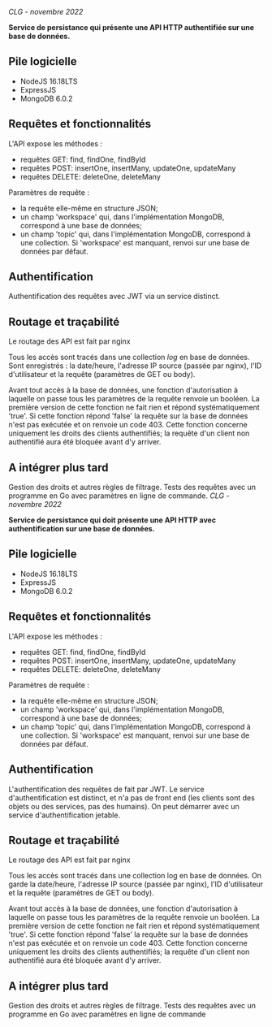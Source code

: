 *CLG - novembre 2022*

**Service de persistance qui présente une API HTTP authentifiée sur une base de données.**

## Pile logicielle

- NodeJS 16.18LTS
- ExpressJS
- MongoDB 6.0.2

## Requêtes et fonctionnalités

L'API  expose les méthodes :
- requêtes GET: find, findOne, findById
- requêtes POST: insertOne, insertMany, updateOne, updateMany
- requêtes DELETE: deleteOne, deleteMany

Paramètres de requête :
- la requête elle-même en structure JSON;
- un champ 'workspace' qui, dans l'implémentation MongoDB, correspond à une base de données;
- un champ 'topic' qui, dans l'implémentation MongoDB, correspond à une collection.
Si 'workspace' est manquant, renvoi sur une base de données par défaut.

## Authentification

Authentification des requêtes avec JWT via un service distinct.

## Routage et traçabilité

Le routage des API est fait par nginx

Tous les accès sont tracés dans une collection *log* en base de données. Sont enregistrés : la date/heure, l'adresse IP source (passée par nginx), l'ID d'utilisateur et la requête (paramètres de GET ou body).

Avant tout accès à la base de données, une fonction d'autorisation à laquelle on passe tous les paramètres de la requête renvoie un booléen. La première version de cette fonction ne fait rien et répond systématiquement 'true'.
 Si cette fonction répond 'false' la requête sur la base de données n'est pas exécutée et on renvoie un code 403. Cette fonction concerne uniquement les droits des clients authentifiés; la requête d'un client non authentifié aura été bloquée avant d'y arriver.

## A intégrer plus tard

Gestion des droits et autres règles de filtrage.
Tests des requêtes avec un programme en Go avec paramètres en ligne de commande.
*CLG - novembre 2022*

**Service de persistance qui doit présente une API HTTP avec authentification sur une base de données.**

## Pile logicielle

- NodeJS 16.18LTS
- ExpressJS
- MongoDB 6.0.2

## Requêtes et fonctionnalités

L'API  expose les méthodes :
- requêtes GET: find, findOne, findById
- requêtes POST: insertOne, insertMany, updateOne, updateMany
- requêtes DELETE: deleteOne, deleteMany

Paramètres de requête :
- la requête elle-même en structure JSON;
- un champ 'workspace' qui, dans l'implémentation MongoDB, correspond à une base de données;
- un champ 'topic' qui, dans l'implémentation MongoDB, correspond à une collection.
Si 'workspace' est manquant, renvoi sur une base de données par défaut.

## Authentification

L'authentification des requêtes de fait par JWT. Le service d'authentification est distinct, et n'a pas de front end (les clients sont des objets ou des services, pas des humains).
On peut démarrer avec un service d'authentification jetable.

## Routage et traçabilité

Le routage des API est fait par nginx

Tous les accès sont tracés dans une collection log en base de données. On garde la date/heure, l'adresse IP source (passée par nginx), l'ID d'utilisateur et la requête (paramètres de GET ou body).

Avant tout accès à la base de données, une fonction d'autorisation à laquelle on passe tous les paramètres de la requête renvoie un booléen. La première version de cette fonction ne fait rien et répond systématiquement 'true'. 
 Si cette fonction répond 'false' la requête sur la base de données n'est pas exécutée et on renvoie un code 403. Cette fonction concerne uniquement les droits des clients authentifiés; la requête d'un client non authentifié aura été bloquée avant d'y arriver.

## A intégrer plus tard 

Gestion des droits et autres règles de filtrage.
Tests des requêtes avec un programme en Go avec paramètres en ligne de commande 
